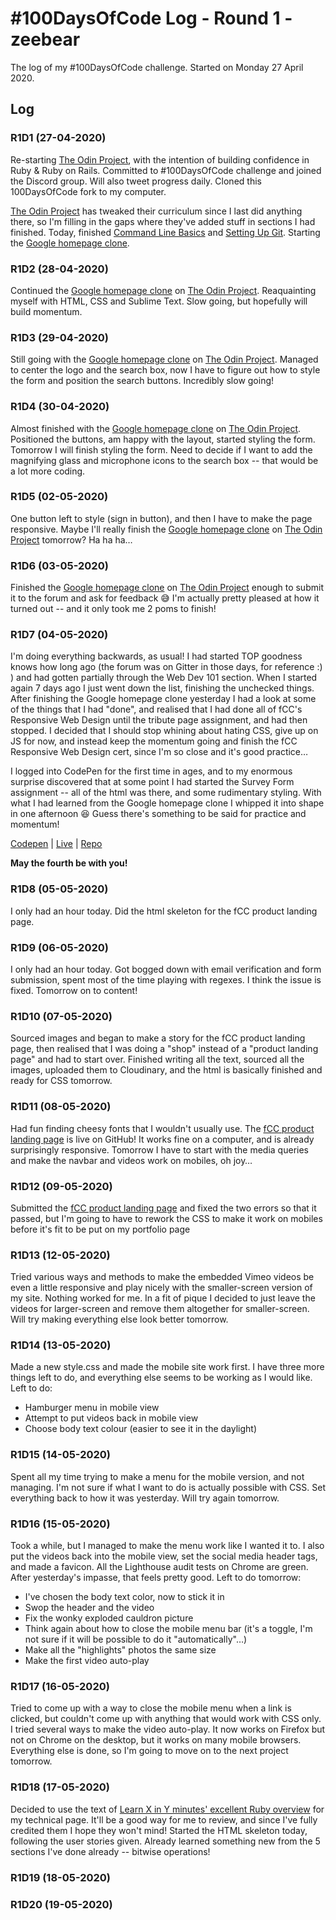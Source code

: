 # #100DaysOfCode Log - Round 1 - zeebear

The log of my #100DaysOfCode challenge. Started on Monday 27 April 2020.

## Log

### R1D1 (27-04-2020)

Re-starting [The Odin Project](https://www.theodinproject.com/), with the intention of building confidence in Ruby & Ruby on Rails. Committed to #100DaysOfCode challenge and joined the Discord group. Will also tweet progress daily. Cloned this 100DaysOfCode fork to my computer.

[The Odin Project](https://www.theodinproject.com/) has tweaked their curriculum since I last did anything there, so I'm filling in the gaps where they've added stuff in sections I had finished. Today, finished [Command Line Basics](https://www.theodinproject.com/courses/web-development-101/lessons/command-line-basics-web-development-101) and [Setting Up Git](https://www.theodinproject.com/courses/web-development-101/lessons/setting-up-git). Starting the [Google homepage clone](https://github.com/zeebear/google-homepage).

### R1D2 (28-04-2020)

Continued the [Google homepage clone](https://github.com/zeebear/google-homepage) on [The Odin Project](https://www.theodinproject.com/). Reaquainting myself with HTML, CSS and Sublime Text. Slow going, but hopefully will build momentum.

### R1D3 (29-04-2020)

Still going with the [Google homepage clone](https://github.com/zeebear/google-homepage) on [The Odin Project](https://www.theodinproject.com/). Managed to center the logo and the search box, now I have to figure out how to style the form and position the search buttons. Incredibly slow going!

### R1D4 (30-04-2020)

Almost finished with the [Google homepage clone](https://github.com/zeebear/google-homepage) on [The Odin Project](https://www.theodinproject.com/). Positioned the buttons, am happy with the layout, started styling the form. Tomorrow I will finish styling the form. Need to decide if I want to add the magnifying glass and microphone icons to the search box -- that would be a lot more coding.

### R1D5 (02-05-2020)

One button left to style (sign in button), and then I have to make the page responsive. Maybe I'll really finish the [Google homepage clone](https://github.com/zeebear/google-homepage) on [The Odin Project](https://www.theodinproject.com/) tomorrow? Ha ha ha…

### R1D6 (03-05-2020)

Finished the [Google homepage clone](https://zeebear.github.io/google-homepage/) on [The Odin Project](https://www.theodinproject.com/) enough to submit it to the forum and ask for feedback :sweat_smile: I'm actually pretty pleased at how it turned out -- and it only took me 2 poms to finish!

### R1D7 (04-05-2020)

I'm doing everything backwards, as usual! I had started TOP goodness knows how long ago (the forum was on Gitter in those days, for reference :) ) and had gotten partially through the Web Dev 101 section. When I started again 7 days ago I just went down the list, finishing the unchecked things. After finishing the Google homepage clone yesterday I had a look at some of the things that I had "done", and realised that I had done all of fCC's Responsive Web Design until the tribute page assignment, and had then stopped. I decided that I should stop whining about hating CSS, give up on JS for now, and instead keep the momentum going and finish the fCC Responsive Web Design cert, since I'm so close and it's good practice…

I logged into CodePen for the first time in ages, and to my enormous surprise discovered that at some point I had started the Survey Form assignment -- all of the html was there, and some rudimentary styling. With what I had learned from the Google homepage clone I whipped it into shape in one afternoon :satisfied: Guess there's something to be said for practice and momentum!

[Codepen](https://codepen.io/zeebear/pen/NWPyrOd) | [Live](https://zeebear.github.io/survey_form/) | [Repo](https://github.com/zeebear/survey_form)

**May the fourth be with you!**

### R1D8 (05-05-2020)

I only had an hour today. Did the html skeleton for the fCC product landing page.

### R1D9 (06-05-2020)

I only had an hour today. Got bogged down with email verification and form submission, spent most of the time playing with regexes. I think the issue is fixed. Tomorrow on to content!

### R1D10 (07-05-2020)

Sourced images and began to make a story for the fCC product landing page, then realised that I was doing a "shop" instead of a "product landing page" and had to start over. Finished writing all the text, sourced all the images, uploaded them to Cloudinary, and the html is basically finished and ready for CSS tomorrow.

### R1D11 (08-05-2020)

Had fun finding cheesy fonts that I wouldn't usually use. The [fCC product landing page](https://zeebear.github.io/product_landing_page/) is live on GitHub! It works fine on a computer, and is already surprisingly responsive. Tomorrow I have to start with the media queries and make the navbar and videos work on mobiles, oh joy…

### R1D12 (09-05-2020)

Submitted the [fCC product landing page](https://zeebear.github.io/product_landing_page/) and fixed the two errors so that it passed, but I'm going to have to rework the CSS to make it work on mobiles before it's fit to be put on my portfolio page

### R1D13 (12-05-2020)

Tried various ways and methods to make the embedded Vimeo videos be even a little responsive and play nicely with the smaller-screen version of my site. Nothing worked for me. In a fit of pique I decided to just leave the videos for larger-screen and remove them altogether for smaller-screen. Will try making everything else look better tomorrow.

### R1D14 (13-05-2020)

Made a new style.css and made the mobile site work first. I have three more things left to do, and everything else seems to be working as I would like. Left to do:
+ Hamburger menu in mobile view
+ Attempt to put videos back in mobile view
+ Choose body text colour (easier to see it in the daylight)

### R1D15 (14-05-2020)

Spent all my time trying to make a menu for the mobile version, and not managing. I'm not sure if what I want to do is actually possible with CSS. Set everything back to how it was yesterday. Will try again tomorrow.

### R1D16 (15-05-2020)

Took a while, but I managed to make the menu work like I wanted it to. I also put the videos back into the mobile view, set the social media header tags, and made a favicon. All the Lighthouse audit tests on Chrome are green. After yesterday's impasse, that feels pretty good.
Left to do tomorrow:
+ I've chosen the body text color, now to stick it in
+ Swop the header and the video
+ Fix the wonky exploded cauldron picture
+ Think again about how to close the mobile menu bar (it's a toggle, I'm not sure if it will be possible to do it "automatically"…)
+ Make all the "highlights" photos the same size
+ Make the first video auto-play

### R1D17 (16-05-2020)

Tried to come up with a way to close the mobile menu when a link is clicked, but couldn't come up with anything that would work with CSS only. I tried several ways to make the video auto-play. It now works on Firefox but not on Chrome on the desktop, but it works on many mobile browsers. Everything else is done, so I'm going to move on to the next project tomorrow.

### R1D18 (17-05-2020)

Decided to use the text of [Learn X in Y minutes' excellent Ruby overview](https://learnxinyminutes.com/docs/ruby/) for my technical page. It'll be a good way for me to review, and since I've fully credited them I hope they won't mind! Started the HTML skeleton today, following the user stories given. Already learned something new from the 5 sections I've done already -- bitwise operations!

### R1D19 (18-05-2020)



### R1D20 (19-05-2020)
